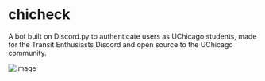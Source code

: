 # chicheck
A bot built on Discord.py to authenticate users as UChicago students, made for the Transit Enthusiasts Discord and open source to the UChicago community.

![image](https://i.imgur.com/taIg5Kb.png)
